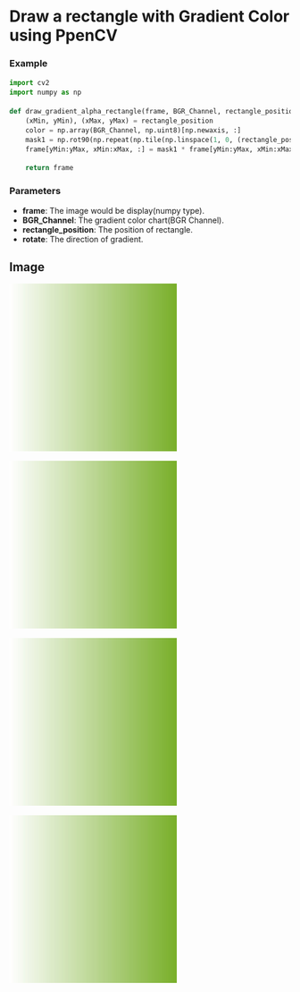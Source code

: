 # Draw a rectangle with Gradient Color using PpenCV
### Example
```python
import cv2
import numpy as np

def draw_gradient_alpha_rectangle(frame, BGR_Channel, rectangle_position, rotate):
    (xMin, yMin), (xMax, yMax) = rectangle_position
    color = np.array(BGR_Channel, np.uint8)[np.newaxis, :]
    mask1 = np.rot90(np.repeat(np.tile(np.linspace(1, 0, (rectangle_position[1][1]-rectangle_position[0][1])), ((rectangle_position[1][0]-rectangle_position[0][0]), 1))[:, :, np.newaxis], 3, axis=2), rotate) 
    frame[yMin:yMax, xMin:xMax, :] = mask1 * frame[yMin:yMax, xMin:xMax, :] + (1-mask1) * color

    return frame
```

### Parameters
* **frame**: The image would be display(numpy type).
* **BGR_Channel**: The gradient color chart(BGR Channel).
* **rectangle_position**: The position of rectangle.
* **rotate**: The direction of gradient.

## Image
![GITHUB]( https://github.com/jerryhouuu/Draw-Gradient-Alpha-Rectangle-using-openCV/blob/master/imgs/example1.jpg "rotate: 0")

![GITHUB]( https://github.com/jerryhouuu/Draw-Gradient-Alpha-Rectangle-using-openCV/blob/master/imgs/example1.jpg "rotate: 1")

![GITHUB]( https://github.com/jerryhouuu/Draw-Gradient-Alpha-Rectangle-using-openCV/blob/master/imgs/example1.jpg "rotate: 2")

![GITHUB]( https://github.com/jerryhouuu/Draw-Gradient-Alpha-Rectangle-using-openCV/blob/master/imgs/example1.jpg "rotate: 3")
